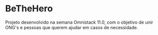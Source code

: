 # BeTheHero
Projeto desenvolvido na semana Omnistack 11.0, com o objetivo de unir ONG's e pessoas que querem ajudar em casos de necessidade.

<p align="center>
  teste
</p>
